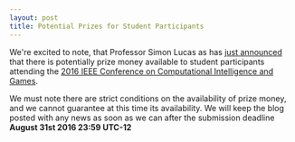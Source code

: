 ```yaml
---
layout: post
title: Potential Prizes for Student Participants
---
```


We're excited to note, that Professor Simon Lucas as has [just announced]( https://groups.google.com/forum/#!topic/cigames/-08uPgzKWIU) that there is potentially prize money available to student participants attending the [2016 IEEE Conference on Computational Intelligence and Games](http://cig16.image.ece.ntua.gr).

We must note there are strict conditions on the availability of prize money, and we cannot guarantee at this time its availability. We will keep the blog posted with any news as soon as we can after the submission deadline **August 31st 2016 23:59 UTC-12**